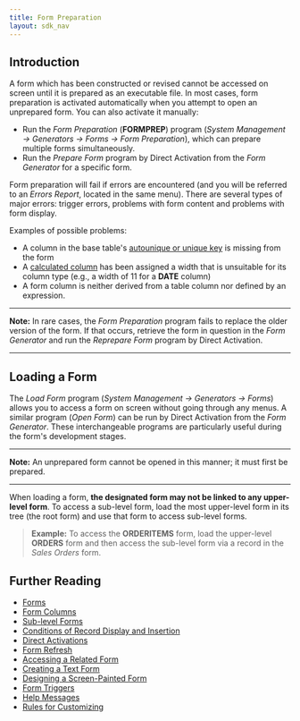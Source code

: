 ```yaml
---
title: Form Preparation
layout: sdk_nav
---
```


## Introduction

A form which has been constructed or revised cannot be accessed on
screen until it is prepared as an executable file. In most cases, form
preparation is activated automatically when you attempt to open an
unprepared form. You can also activate it manually:

-   Run the *Form Preparation* (**FORMPREP**) program (*System
    Management → Generators → Forms → Form Preparation*), which can
    prepare multiple forms simultaneously.
-   Run the *Prepare Form* program by Direct Activation from the *Form
    Generator* for a specific form.

Form preparation will fail if errors are encountered (and you will be
referred to an *Errors Report*, located in the same menu). There are
several types of major errors: trigger errors, problems with form
content and problems with form display.

Examples of possible problems:

-   A column in the base table's [autounique or unique
    key](Keys ) is missing from the form
-   A [calculated
    column](Form-Column-Attributes#Calculated-Columns ) has
    been assigned a width that is unsuitable for its column type (e.g.,
    a width of 11 for a **DATE** column)
-   A form column is neither derived from a table column nor defined by
    an expression.

------------------------------------------------------------------------

**Note:** In rare cases, the *Form Preparation* program fails to replace
the older version of the form. If that occurs, retrieve the form in
question in the *Form Generator* and run the *Reprepare Form* program by
Direct Activation.

------------------------------------------------------------------------

## Loading a Form 

The *Load Form* program (*System Management → Generators → Forms*)
allows you to access a form on screen without going through any menus. A
similar program (*Open Form*) can be run by Direct Activation from the
*Form Generator*. These interchangeable programs are particularly useful
during the form's development stages.

------------------------------------------------------------------------

**Note:** An unprepared form cannot be opened in this manner; it must
first be prepared.

------------------------------------------------------------------------

When loading a form, **the designated form may not be linked to any
upper-level form**. To access a sub-level form, load the most
upper-level form in its tree (the root form) and use that form to access
sub-level forms.

> **Example:** To access the **ORDERITEMS** form, load the upper-level
> **ORDERS** form and then access the sub-level form via a record in the
> *Sales Orders* form.

## Further Reading 

-   [Forms](Forms )
-   [Form Columns](Form-Columns )
-   [Sub-level Forms](Sub-level-Forms )
-   [Conditions of Record Display and
    Insertion](Conditions-of-Record-Display-and-Insertion )
-   [Direct Activations](Direct-Activations )
-   [Form Refresh](Form-Refresh )
-   [Accessing a Related Form](Accessing-a-Related-Form )
-   [Creating a Text Form](Creating-a-Text-Form )
-   [Designing a Screen-Painted
    Form](Designing-a-Screen-Painted-Form )
-   [Form Triggers](Form-Triggers )
-   [Help Messages](Help-Messages )
-   [Rules for Customizing](Rules-for-Customizing )
